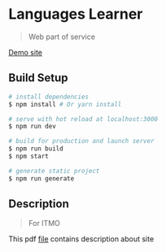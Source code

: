 # Languages Learner

> Web part of service

[Demo site](http://109.195.85.22:20005/)

## Build Setup

``` bash
# install dependencies
$ npm install # Or yarn install

# serve with hot reload at localhost:3000
$ npm run dev

# build for production and launch server
$ npm run build
$ npm start

# generate static project
$ npm run generate
```

## Description

> For ITMO

This pdf [file](LanguagesLearner.pdf) contains description about site



